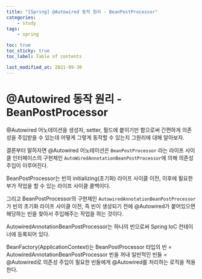 ```yaml
---
title: "[Spring] @Autowired 동작 원리 - BeanPostProcessor"
categories:
    - study
tags:
    - spring

toc: true
toc_sticky: true
toc_label: Table of contents

last_modified_at: 2021-09-30
---
```


# **@Autowired 동작 원리 - BeanPostProcessor**

@Autowired 어노테이션을 생성자, setter, 필드에 붙이기만 함으로써 간편하게 의존성을 주입받을 수 있는데 어떻게 그렇게 동작할 수 있는지 그원리에 대해 알아보자.

결론부터 말하자면 @Autowired 어노테이션은 `BeanPostProcessor` 라는 라이프 사이클 인터페이스의 구현체인 `AutoWiredAnnotationBeanPostProcessor`에 의해 의존성 주입이 이루어진다.

BeanPostProcessor는 빈의 initializing(초기화) 라이프 사이클 이전, 이후에 필요한 부가 작업을 할 수 있는 라이프 사이클 콜백이다.

그리고 BeanPostProcessor의 구현체인 `AutowiredAnnotationBeanPostProcessor`가 빈의 초기화 라이프 사이클 이전, 즉 빈이 생성되기 전에 @Autowired가 붙어있으면 해당하는 빈을 찾아서 주입해주는 작업을 하는 것이다.

AutowiredAnnotationBeanPostProcessor는 하나의 빈으로써 Spring IoC 컨테이너에 등록되어 있다.

BeanFactory(ApplicationContext)는 BeanPostProcessor 타입의 빈 = AutowiredAnnotationBeanPostProcessor 빈을 꺼내 일반적인 빈들 = @Autowired로 의존성 주입이 필요한 빈들에게 @Autowired를 처리하는 로직을 적용한다.

